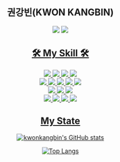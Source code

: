 <div align="center">  
 <h2>권강빈(KWON KANGBIN)</h2>
<a href="https://www.instagram.com/vin060331/" target="_blank"><img src="https://img.shields.io/badge/Instagram-E4405F?style=flat-square&logo=Instagram&logoColor=white"/></a>
<a href="https://velog.io/@kbk282655"><img src="https://img.shields.io/badge/kwonkangbin-20c997?style=flat-square&logo=velog&logoColor=white"/>
</div>
<div align="center">  
<h2>🛠 My Skill 🛠</h2>
</div>
<div align="center">
<img src="https://img.shields.io/badge/React.js-73c4f3?style=flat-square&logo=react&logoColor=white&"/>
<img src="https://img.shields.io/badge/TypeScript-4376c1?style=flat-square&logo=TypeScript&logoColor=white"/>
<img src="https://img.shields.io/badge/Flutter-blue?style=flat-square&logo=flutter&logoColor=white"/>
<img src="https://img.shields.io/badge/React router-bb4b4a?style=flat-square&logo=reactrouter&logoColor=white"/>
<br/>
<img src="https://img.shields.io/badge/Sass-hotpink?style=flat-square&logo=sass&logoColor=white"/>
<img src="https://img.shields.io/badge/Vite-7895f9?style=flat-square&logo=Vite&logoColor=white"/>
<img src="https://img.shields.io/badge/Recoil-4776de?style=flat-square&logo=recoil&logoColor=white"/>
<img src="https://img.shields.io/badge/React Query-e95258?style=flat-square&logo=react-query&logoColor=white"/>
<img src="https://img.shields.io/badge/Next.js-black?style=flat-square&logo=next.js&logoColor=white"/>
<br/>
<img src="https://img.shields.io/badge/styled components-d88f82?style=flat-square&logo=styled-components&logoColor=white"/>
<img src="https://img.shields.io/badge/Oracle SQL-db443f?style=flat-square&logo=oracle&logoColor=white"/>
<img src="https://img.shields.io/badge/Python-1d354a?style=flat-square&logo=Python&logoColor=white"/>
<br/>
<img src="https://img.shields.io/badge/Node.js-green?style=flat-square&logo=node.js&logoColor=white"/>  
<img src="https://img.shields.io/badge/Nest.js-E0234E?style=flat-square&logo=nestjs&logoColor=white"/>
<img src="https://img.shields.io/badge/Firebase-yellow?style=flat-square&logo=firebase&logoColor=white"/>
<img src="https://img.shields.io/badge/MySQL-275f85?style=flat-square&logo=mysql&logoColor=white"/>
</div>
<div width="100%" height="10px"></div>
<div align="center">  

## My State

[![kwonkangbin's GitHub stats](https://github-readme-stats.vercel.app/api?username=kwonkangbin&theme=calm)](https://github.com/kwonkangbin/github-readme-stats)

[![Top Langs](https://github-readme-stats.vercel.app/api/top-langs/?username=kwonkangbin&layout=compact&theme=gruvbox)](https://github.com/kwonkangbin/github-readme-stats)

</div>  
